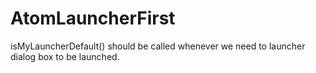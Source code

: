 # AtomLauncherFirst

isMyLauncherDefault()  should be called whenever we need to launcher dialog box to be launched.
